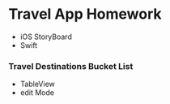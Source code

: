 # Travel App Homework

- iOS StoryBoard
- Swift

### Travel Destinations Bucket List
- TableView
- edit Mode
